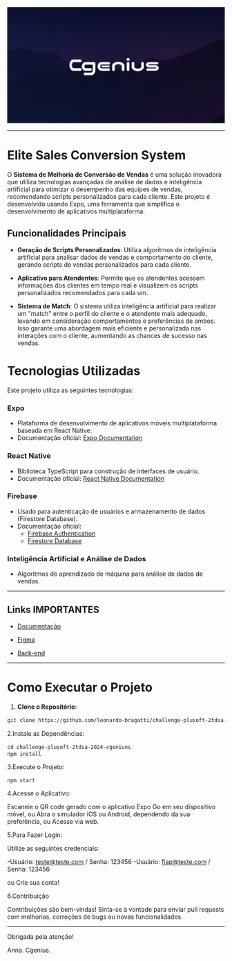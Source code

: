 <img src="./assets/redmeLogo.png" alt="Cgeniuns">

-----------------------------------------------------------------------------------------------
# Elite Sales Conversion System

O **Sistema de Melhoria de Conversão de Vendas** é uma solução inovadora que utiliza tecnologias avançadas de análise de dados e inteligência artificial para otimizar o desempenho das equipes de vendas, recomendando scripts personalizados para cada cliente. Este projeto é desenvolvido usando Expo, uma ferramenta que simplifica o desenvolvimento de aplicativos multiplataforma.

## Funcionalidades Principais

- **Geração de Scripts Personalizados**: Utiliza algoritmos de inteligência artificial para analisar dados de vendas e comportamento do cliente, gerando scripts de vendas personalizados para cada cliente.
  
- **Aplicativo para Atendentes**: Permite que os atendentes acessem informações dos clientes em tempo real e visualizem os scripts personalizados recomendados para cada um.

- **Sistema de Match**: O sistema utiliza inteligência artificial para realizar um "match" entre o perfil do cliente e o atendente mais adequado, levando em consideração comportamentos e preferências de ambos. Isso garante uma abordagem mais eficiente e personalizada nas interações com o cliente, aumentando as chances de sucesso nas vendas.


# Tecnologias Utilizadas

Este projeto utiliza as seguintes tecnologias:

### **Expo**
- Plataforma de desenvolvimento de aplicativos móveis multiplataforma baseada em React Native.
- Documentação oficial: [Expo Documentation](https://docs.expo.dev/)

### **React Native**
- Biblioteca TypeScript para construção de interfaces de usuário.
- Documentação oficial: [React Native Documentation](https://reactnative.dev/docs/getting-started)

### **Firebase**
- Usado para autenticação de usuários e armazenamento de dados (Firestore Database).
- Documentação oficial:
  - [Firebase Authentication](https://firebase.google.com/docs/auth)
  - [Firestore Database](https://firebase.google.com/docs/firestore)

### **Inteligência Artificial e Análise de Dados**
- Algoritmos de aprendizado de máquina para análise de dados de vendas.

---------------------------------------------------------------------------------------------------
## Links IMPORTANTES 

- [Documentação](https://www.canva.com/design/DAGAir27KBs/oFuM4YXEwXR9ak2QrdjAxg/edit?utm_content=DAGAir27KBs&utm_campaign=designshare&utm_medium=link2&utm_source=sharebutton)
  
- [Figma](https://www.figma.com/design/8MgbSfwg9FcJ6KLKv6pUg5/CGeniuns?node-id=95%3A64&t=NM9tCq7GftOpHwEV-1)
  
- [Back-end](https://github.com/MarcosHGdaSilva/cgeniuns.git)

-----------------------------------------------------------------------------------------------------
# Como Executar o Projeto

1. **Clone o Repositório**:

```bash
git clone https://github.com/leonardo-bragatti/challenge-plusoft-2tdsa-2024-cgeniuns.git
```
2.Instale as Dependências:
```
cd challenge-plusoft-2tdsa-2024-cgeniuns
npm install
```
3.Execute o Projeto:
```
npm start
```
4.Acesse o Aplicativo:

Escaneie o QR code gerado com o aplicativo Expo Go em seu dispositivo móvel, ou
Abra o simulador iOS ou Android, dependendo da sua preferência, ou
Acesse via web.

5.Para Fazer Login:

Utilize as seguintes credenciais:

-Usuário: teste@teste.com / Senha: 123456
-Usuário: fiap@teste.com / Senha: 123456

ou Crie sua conta!

6.Contribuição

Contribuições são bem-vindas! Sinta-se à vontade para enviar pull requests com melhorias, correções de bugs ou novas funcionalidades.

---------------------------------------------

Obrigada pela atenção!

Anna.
Cgenius.
